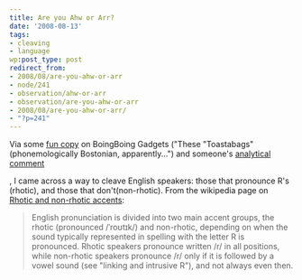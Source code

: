 ```yaml
---
title: Are you Ahw or Arr?
date: '2008-08-13'
tags:
- cleaving
- language
wp:post_type: post
redirect_from:
- 2008/08/are-you-ahw-or-arr
- node/241
- observation/ahw-or-arr
- observation/are-you-ahw-or-arr
- 2008/08/are-you-ahw-or-arr/
- "?p=241"
---
```


Via some [fun copy](http://gadgets.boingboing.net/2008/08/12/toastabags-grill-che.html) on BoingBoing Gadgets ("These "Toastabags" (phonemologically Bostonian, apparently...") and someone's [analytical comment](http://gadgets.boingboing.net/2008/08/12/toastabags-grill-che.html#comment-258382)

, I came across a way to cleave English speakers: those that pronounce R's (rhotic), and those that don't(non-rhotic). From the wikipedia page on [Rhotic and non-rhotic accents](http://en.wikipedia.org/wiki/Rhotic_and_non-rhotic_accents):

>
>
> English pronunciation is divided into two main accent groups, the rhotic (pronounced /ˈroʊtɪk/) and non-rhotic, depending on when the sound typically represented in spelling with the letter R is pronounced. Rhotic speakers pronounce written /r/ in all positions, while non-rhotic speakers pronounce /r/ only if it is followed by a vowel sound (see "linking and intrusive R"), and not always even then.

